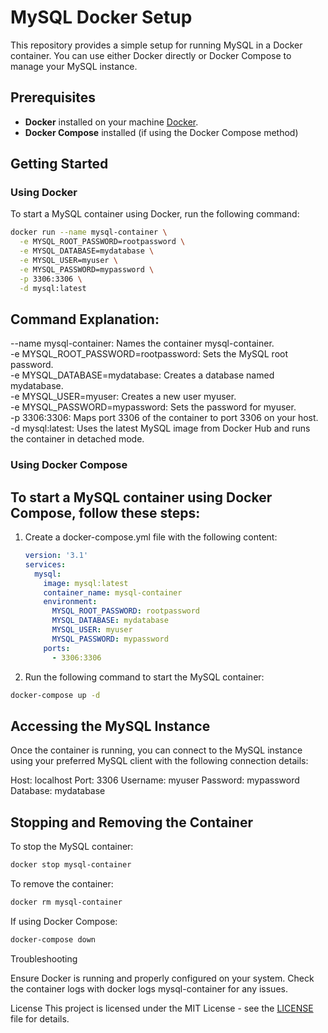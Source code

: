 # MySQL Docker Setup

This repository provides a simple setup for running MySQL in a Docker container. You can use either Docker directly or Docker Compose to manage your MySQL instance.

## Prerequisites

- **Docker** installed on your machine [Docker](https://www.docker.com).
- **Docker Compose** installed (if using the Docker Compose method)

## Getting Started

### Using Docker

To start a MySQL container using Docker, run the following command:

```bash
docker run --name mysql-container \
  -e MYSQL_ROOT_PASSWORD=rootpassword \
  -e MYSQL_DATABASE=mydatabase \
  -e MYSQL_USER=myuser \
  -e MYSQL_PASSWORD=mypassword \
  -p 3306:3306 \
  -d mysql:latest
```

## Command Explanation:

<p>
--name mysql-container: Names the container mysql-container.<br>
-e MYSQL_ROOT_PASSWORD=rootpassword: Sets the MySQL root password.<br>
-e MYSQL_DATABASE=mydatabase: Creates a database named mydatabase.<br>
-e MYSQL_USER=myuser: Creates a new user myuser.<br>
-e MYSQL_PASSWORD=mypassword: Sets the password for myuser.<br>
-p 3306:3306: Maps port 3306 of the container to port 3306 on your host.<br>
-d mysql:latest: Uses the latest MySQL image from Docker Hub and runs the container in detached mode.
</p>

### Using Docker Compose

## To start a MySQL container using Docker Compose, follow these steps:

1. Create a docker-compose.yml file with the following content:

    ```yaml
    version: '3.1'
    services:
      mysql:
        image: mysql:latest
        container_name: mysql-container
        environment:
          MYSQL_ROOT_PASSWORD: rootpassword
          MYSQL_DATABASE: mydatabase
          MYSQL_USER: myuser
          MYSQL_PASSWORD: mypassword
        ports:
          - 3306:3306
    ```

2. Run the following command to start the MySQL container:

```bash
docker-compose up -d
```

## Accessing the MySQL Instance

Once the container is running, you can connect to the MySQL instance using your preferred MySQL client with the following connection details:

Host: localhost
Port: 3306
Username: myuser
Password: mypassword
Database: mydatabase

## Stopping and Removing the Container

To stop the MySQL container:

```bash
docker stop mysql-container
```

To remove the container:

```bash
docker rm mysql-container
```

If using Docker Compose:

```bash
docker-compose down
```

Troubleshooting

Ensure Docker is running and properly configured on your system.
Check the container logs with docker logs mysql-container for any issues.

License
This project is licensed under the MIT License - see the [LICENSE](LICENSE) file for details.
